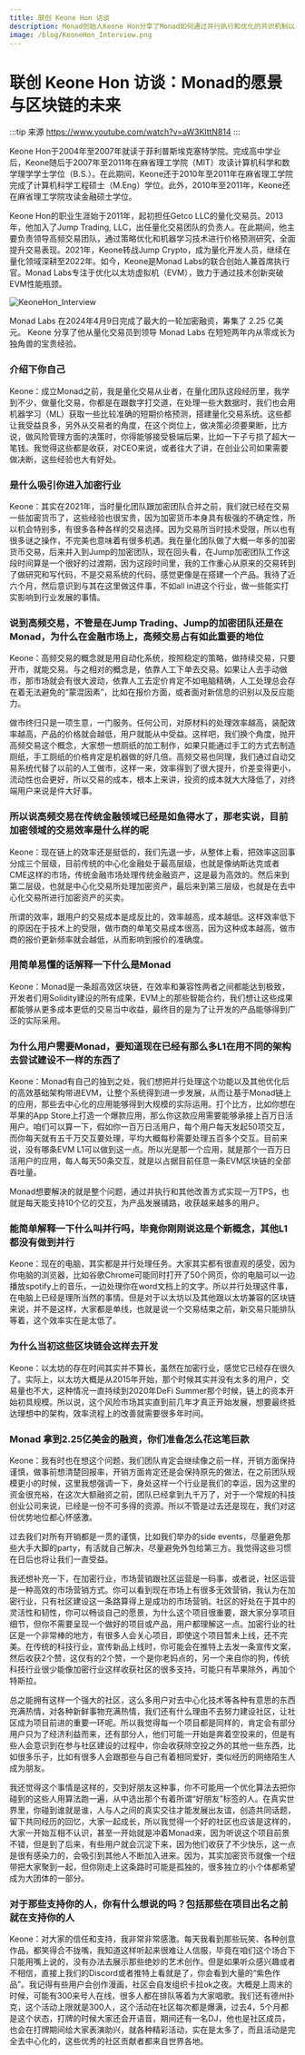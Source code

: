 ```yaml
---
title: 联创 Keone Hon 访谈 
description: Monad创始人Keone Hon分享了Monad如何通过并行执行和优化的共识机制以及他对Web3未来的展望
image: /blog/KeoneHon_Interview.png
---
```


# 联创 Keone Hon 访谈：Monad的愿景与区块链的未来

:::tip 来源
https://www.youtube.com/watch?v=aW3KlttN814
:::

Keone Hon于2004年至2007年就读于菲利普斯埃克塞特学院。完成高中学业后，Keone随后于2007年至2011年在麻省理工学院（MIT）攻读计算机科学和数学理学学士学位（B.S.）。在此期间，Keone还于2010年至2011年在麻省理工学院完成了计算机科学工程硕士（M.Eng）学位。此外，2010年至2011年，Keone还在麻省理工学院攻读金融硕士学位。


Keone Hon的职业生涯始于2011年，起初担任Getco LLC的量化交易员。2013年，他加入了Jump Trading, LLC，出任量化交易团队的负责人。在此期间，他主要负责领导高频交易团队，通过策略优化和机器学习技术进行价格预测研究，全面提升交易表现。2021年，Keone转战Jump Crypto，成为量化开发人员，继续在量化领域深耕至2022年。如今，Keone是Monad Labs的联合创始人兼首席执行官。Monad Labs专注于优化以太坊虚拟机（EVM），致力于通过技术创新突破EVM性能瓶颈。


![KeoneHon_Interview](/blog/KeoneHon_Interview.png)

Monad Labs 在2024年4月9日完成了最大的一轮加密融资，筹集了 2.25 亿美元。
Keone 分享了他从量化交易员到领导 Monad Labs 在短短两年内从零成长为独角兽的宝贵经验。


### 介绍下你自己

Keone：成立Monad之前，我是量化交易从业者，在量化团队这段经历里，我学到不少，做量化交易，你都是在跟数字打交道，在处理一些大数据时，我们也会用机器学习（ML）获取一些比较准确的短期价格预测，搭建量化交易系统。这些都让我受益良多，另外从交易者的角度，在这个岗位上，做决策必须要果断，比方说，做风险管理方面的决策时，你得能够接受极端后果，比如一下子亏损了超大一笔钱。我觉得这些都是收获，对CEO来说，或者往大了讲，在创业公司如果需要做决断，这些经验也大有好处。


### 是什么吸引你进入加密行业

Keone：其实在2021年，当时量化团队跟加密团队合并之前，我们就已经在交易一些加密货币了，这些经验也很宝贵，因为加密货币本身具有极强的不确定性，所以机会特别多，有很多各种各样的交易选择。因为交易所当时技术受限，所以也有很多谜之操作，不完美也意味着有很多机遇。我在量化团队做了大概一年多的加密货币交易，后来并入到Jump的加密团队，现在回头看，在Jump加密团队工作这段时间算是一个很好的过渡期，因为这段时间里，我的工作重心从原来的交易转到了做研究和写代码，不是交易系统的代码，感觉更像是在搭建一个产品。我待了近六个月，然后意识到与其在这里做这件事，不如all in进这个行业，做一些能实打实影响到行业发展的事情。


### 说到高频交易，不管是在Jump Trading、Jump的加密团队还是在Monad，为什么在金融市场上，高频交易占有如此重要的地位

Keone：高频交易的概念就是用自动化系统，按照稳定的策略，做持续交易，只要开市，就能交易。与之相对的概念是，依靠人工下单去交易。如果让人去手动做市，那市场就会有很大波动，依靠人工去定价肯定不如电脑精确，人工处理总会存在着无法避免的“蒙混因素”，比如在报价方面，或者面对新信息的识别以及反应能力。

做市终归只是一项生意，一门服务。任何公司，对原材料的处理效率越高，装配效率越高，产品的价格就会越低，用户就能从中受益。这样吧，我们换个角度，抛开高频交易这个概念，大家想一想厕纸的加工制作，如果只能通过手工的方式去制造厕纸，手工厕纸的价格肯定是机器做的好几倍。高频交易也同理，我们通过自动交易系统代替了以前的人工做市，这样一来，效率得到了很大提升，价差变得更小，流动性也会更好，所以交易的成本，根本上来讲，投资的成本就大大降低了，对终端用户来说是件大好事。


### 所以说高频交易在传统金融领域已经是如鱼得水了，那老实说，目前加密领域的交易效率是什么样的呢

Keone：现在链上的效率还是挺低的，我们先退一步，从整体上看，把效率这回事分成三个层级，目前传统的中心化金融处于最高层级，也就是像纳斯达克或者CME这样的市场，传统金融市场处理传统金融资产，这是最为高效的。然后来到第二层级，也就是中心化交易所处理加密资产，最后来到第三层级，也就是在去中心化交易所进行加密资产的买卖。

所谓的效率，跟用户的交易成本是成反比的，效率越高，成本越低。这样效率低下的原因在于技术上的受限，做市商的单笔交易成本很高，因为这种成本越高，做市商的报价更新频率就会越低，从而影响到报价的准确度。


### 用简单易懂的话解释一下什么是Monad

Keone：Monad是一条超高效区块链，在效率和兼容性两者之间都能达到极致，开发者们用Solidity建设的所有成果，EVM上的那些智能合约，我们想让这些成果都能够从更多成本更低的交易当中收益，最终目的是为了让开发的产品能够得到广泛的实际采用。


### 为什么用户需要Monad，要知道现在已经有那么多L1在用不同的架构去尝试建设不一样的东西了

Keone：Monad有自己的独到之处，我们想把并行处理这个功能以及其他优化后的高效基础架构带进EVM，让整个系统得到进一步发展，从而让基于Monad链上的应用，那些去中心化的应用能够得到大规模的实际运用。打个比方，比如你想在苹果的App Store上打造一个爆款应用，那么你这款应用需要能够承接上百万日活用户。咱们可以算一下，假如你一百万日活用户，每个用户每天发起50项交互，而你每天就有五千万交互要处理，平均大概每秒需要处理五百多个交互。目前来说，没有哪条EVM L1可以做到这一点。所以光是那一个应用，就是那个一百万日活用户的应用，每人每天50条交互，就是以占据目前任意一条EVM区块链的全部吞吐量。



Monad想要解决的就是整个问题，通过并执行和其他改善方式实现一万TPS，也就是每天能支持10个亿的交互，为产品发展铺路，收获越来越多的用户。


### 能简单解释一下什么叫并行吗，毕竟你刚刚说这是个新概念，其他L1都没有做到并行

Keone：现在的电脑，其实都是并行处理任务。大家其实都有很直观的感受，因为你电脑的浏览器，比如谷歌Chrome可能同时打开了50个网页，你的电脑可以一边播放spotify上的音乐，一边处理你在word文档上的文字。所以并行处理这件事，在电脑上已经是理所当然的事情。但是对于以太坊以及其他跟以太坊兼容的区块链来说，并不是这样，大家都是单线，也就是说一个交易结束之前，新交易只能排队等着，这个效率实在是太低了。


### 为什么当初这些区块链会这样去开发

Keone：以太坊的存在时间其实并不算长，虽然在加密行业，感觉它已经存在很久了。实际上，以太坊大概是从2015年开始，那个时候其实并没有太多的用户，交易量也不大，这种情况一直持续到2020年DeFi Summer那个时候，链上的资本开始初具规模。所以说，这个风险市场其实直到前几年才真正开始发展，想要最终抵达理想中的架构，效率流程上的改善就需要很多年时间。


### Monad 拿到2.25亿美金的融资，你们准备怎么花这笔巨款

Keone：我有时也在想这个问题，我们团队肯定会继续像之前一样，开销方面保持谨慎，做事前想清楚回报率，开销方面肯定还是会保持原先的做法，在之前团队规模更小的时候，这里我想强调一下，身处这样一个行业是我们的幸运，因为这里的资金很充裕，在这次大额融资之前，团队已经拿到九千万了，对于一个常规的科技创业公司来说，已经是一份不可多得的资源。所以不管是过去还是现在，我们对这份优势地位都心怀感激。

过去我们对所有开销都是一贯的谨慎，比如我们举办的side events，尽量避免那些大手大脚的party，有活就自己解决，尽量避免外包给第三方。我觉得这些习惯在日后也将让我们一直受益。

我还想补充一下，在加密行业，市场营销跟社区运营是一码事，或者说，社区运营是一种高效的市场营销方式。你可以看到现在市场上有很多无效营销，我认为在加密行业，只有社区建设这一条路算得上是成功的市场营销。社区的好处在于其中的灵活性和韧性，你可以畅谈自己的愿景，为什么这个项目很重要，跟大家分享项目细节，但你不需要呈现一个做好的项目或产品，用户都理解这一点。加密行业的社区是一个非常棒的地方，有很多人会关心项目，即使这个项目暂未上线，还不完美。在传统的科技行业，宣传新品上线时，你可能会在推特上去发一条宣传文案，然后收获2个赞，这仅有的2个赞，一个是你老妈点的，另一个来自你的狗，传统科技行业很少能像加密行业这样收获社区的很多支持，可能只有苹果除外，再加个特斯拉。

总之能拥有这样一个强大的社区，这么多用户对去中心化技术等各种有意思的东西充满热情，对各种新鲜事物充满热情，我们还有什么理由不去努力建设社区，让社区成为项目前进的重要一环呢。所以我觉得每一个项目都是同样的，肯定会有部分用户只为了经济利益而来，还有部分人，他们可能一开始是奔着空投来的，但是有些人会意识到在参与社区建设的过程中，你会收获除空投之外的其他一些东西，比如很多乐子，比如有很多人会跟那些与自己有着相同爱好，类似经历的网络陌生人成为朋友。

我还觉得这个事情是这样的，交到好朋友这种事，你不可能用一个优化算法去把你碰到的这些人用算法跑一遍，从中选出那个有着所谓“好朋友”标签的人。在真实世界里，你碰到谁就是谁，人与人之间的真实交往才能发展出友谊，创造共同话题，留下共同经历的回忆，大家一起成长，所以我觉得一个好的社区也应该是这样的，大家一开始互相不认识，甚至一开始就是冲着Monad来，因为听说这个项目前景不错，但是到了后来，有些用户就会沉淀下来，因为他们收获了不少快乐，这一点是很有感染力的，会吸引到其他人不断加入进来。因为，其实加密货币就像一个纽带把大家聚到一起，但你刚走上这条路时可能是孤独的，很多独立的小个体都希望成为大团体的一部分。


### 对于那些支持你的人，你有什么想说的吗？包括那些在项目出名之前就在支持你的人

Keone：对大家的信任和支持，我非常非常感激。每天我看到那些玩笑、各种创意作品，都笑得合不拢嘴，我知道这样听起来很难让人信服，毕竟在咱们这个场合下只能用嘴上说的，没有办法去展示那些绝妙的艺术创作。但是如果听众感兴趣或者不相信，直接上我们的Discord或者推特上看就是了，你会看到大量的“紫色作品”。我记得有些用户会创作漫画，社区会自发组织卡拉ok之夜。大概是上周末的时候，可能有300来号人在线，很多人都在排队等着为大家唱歌。我们还有德州扑克，这个活动上限就是300人，这个活动在社区每次都是爆满，过去4，5个月都是这个状态，打牌的时候大家还会开语音，期间还有一名DJ，他也是社区成员，也会在打牌期间给大家表演助兴，就各种精彩活动，实在是太多了，而且活动是完全去中心化的，这些优秀的社区贡献者都来自世界各地。
